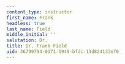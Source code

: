 ```yaml
---
content_type: instructor
first_name: Frank
headless: true
last_name: Field
middle_initial: ''
salutation: Dr.
title: Dr. Frank Field
uid: 36799794-0171-1949-bfdc-11d824133ef0
---
```

